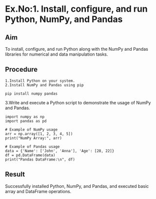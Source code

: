 # Ex.No:1. Install, configure, and run Python, NumPy, and Pandas

## Aim
To install, configure, and run Python along with the NumPy and Pandas libraries for numerical and data manipulation tasks.
## Procedure
```
1.Install Python on your system.
2.Install NumPy and Pandas using pip
```
```
pip install numpy pandas
```
3.Write and execute a Python script to demonstrate the usage of NumPy and Pandas.
```
import numpy as np
import pandas as pd

# Example of NumPy usage
arr = np.array([1, 2, 3, 4, 5])
print("NumPy Array:", arr)

# Example of Pandas usage
data = {'Name': ['John', 'Anna'], 'Age': [28, 22]}
df = pd.DataFrame(data)
print("Pandas DataFrame:\n", df)
```
## Result
Successfully installed Python, NumPy, and Pandas, and executed basic array and DataFrame operations.
